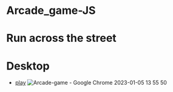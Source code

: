 # Arcade_game-JS

# Run across the street

# Desktop

- [play](https://alexdolz.github.io/Arcade_game-JS/)
  ![Arcade-game - Google Chrome 2023-01-05 13 55 50](https://user-images.githubusercontent.com/108806800/210785045-e485eaee-309a-4232-a46e-99d9bfd7e94d.png)
